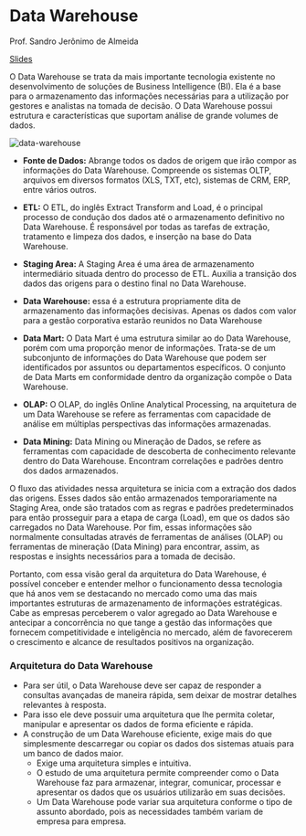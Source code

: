 # Data Warehouse
Prof. Sandro Jerônimo de Almeida

[Slides](http://webdav.sistemas.pucminas.br:8080/webdav/sistemas/sga/20162/1112312_DW_Parte1.pdf)

O Data Warehouse se trata da mais importante tecnologia existente no desenvolvimento de soluções de Business Intelligence (BI). Ela é a base para o armazenamento das informações necessárias para a utilização por gestores e analistas na tomada de decisão. O Data Warehouse possui estrutura e características que suportam análise de grande volumes de dados.

![data-warehouse](https://cloud.githubusercontent.com/assets/1865456/17952629/b901a628-6a42-11e6-971e-c98c67dae1af.jpg)

- **Fonte de Dados:** Abrange todos os dados de origem que irão compor as informações do Data Warehouse. Compreende os sistemas OLTP, arquivos em diversos formatos (XLS, TXT, etc), sistemas de CRM, ERP, entre vários outros. 

- **ETL:** O ETL, do inglês Extract Transform and Load, é o principal processo de condução dos dados até o armazenamento definitivo no Data Warehouse. É responsável por todas as tarefas de extração, tratamento e limpeza dos dados, e inserção na base do Data Warehouse. 

- **Staging Area:** A Staging Area é uma área de armazenamento intermediário situada dentro do processo de ETL. Auxilia a transição dos dados das origens para o destino final no Data Warehouse. 

- **Data Warehouse:** essa é a estrutura propriamente dita de armazenamento das informações decisivas. Apenas os dados com valor para a gestão corporativa estarão reunidos no Data Warehouse

- **Data Mart:** O Data Mart é uma estrutura similar ao do Data Warehouse, porém com uma proporção menor de informações. Trata-se de um subconjunto de informações do Data Warehouse que podem ser identificados por assuntos ou departamentos específicos. O conjunto de Data Marts em conformidade dentro da organização compõe o Data Warehouse. 

- **OLAP:** O OLAP, do inglês Online Analytical Processing, na arquitetura de um Data Warehouse se refere as ferramentas com capacidade de análise em múltiplas perspectivas das informações armazenadas. 

- **Data Mining:** Data Mining ou Mineração de Dados, se refere as ferramentas com capacidade de descoberta de conhecimento relevante dentro do Data Warehouse. Encontram correlações e padrões dentro dos dados armazenados.

O fluxo das atividades nessa arquitetura se inicia com a extração dos dados das origens. Esses dados são então armazenados temporariamente na Staging Area, onde são tratados com as regras e padrões predeterminados para então prosseguir para a etapa de carga (Load), em que os dados são carregados no Data Warehouse. Por fim, essas informações são normalmente consultadas através de ferramentas de análises (OLAP) ou ferramentas de mineração (Data Mining) para encontrar, assim, as respostas e insights necessários para a tomada de decisão. 

Portanto, com essa visão geral da arquitetura do Data Warehouse, é possível conceber e entender melhor o funcionamento dessa tecnologia que há anos vem se destacando no mercado como uma das mais importantes estruturas de armazenamento de informações estratégicas. Cabe as empresas perceberem o valor agregado ao Data Warehouse e antecipar a concorrência no que tange a gestão das informações que fornecem competitividade e inteligência no mercado, além de favorecerem o crescimento e alcance de resultados positivos na organização.

### Arquitetura do Data Warehouse

- Para ser útil, o Data Warehouse deve ser capaz de responder a consultas avançadas de maneira rápida, sem deixar de mostrar detalhes relevantes à resposta.
- Para isso ele deve possuir uma arquitetura que lhe permita coletar, manipular e apresentar os dados de forma eficiente e rápida. 
- A construção de um Data Warehouse eficiente, exige mais do que  simplesmente descarregar ou copiar os dados dos sistemas atuais para um banco de dados 
maior. 
    + Exige uma arquitetura simples e intuitiva. 
    + O estudo de uma arquitetura permite compreender como o Data Warehouse faz para armazenar, integrar, comunicar, processar e apresentar os dados que os usuários utilizarão em suas decisões.
    + Um Data Warehouse pode variar sua arquitetura conforme o tipo de assunto abordado, pois as necessidades também variam de empresa para empresa. 

